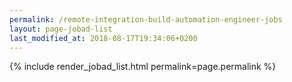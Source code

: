 ```yaml
---
permalink: /remote-integration-build-automation-engineer-jobs
layout: page-jobad-list
last_modified_at: 2018-08-17T19:34:06+0200
---
```

{% include render_jobad_list.html permalink=page.permalink %}

